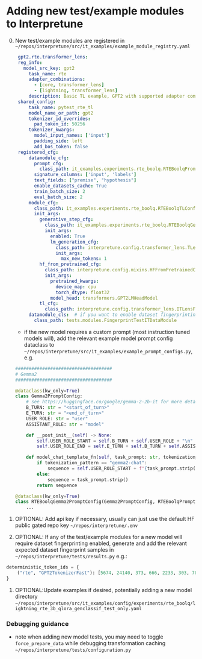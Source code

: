 # Adding new test/example modules to Interpretune

0. New test/example modules are registered in
   `~/repos/interpretune/src/it_examples/example_module_registry.yaml`

   ```yaml
    gpt2.rte.transformer_lens:
    reg_info:
      model_src_key: gpt2
        task_name: rte
        adapter_combinations:
          - [core, transformer_lens]
          - [lightning, transformer_lens]
        description: Basic TL example, GPT2 with supported adapter compositions
    shared_config:
        task_name: pytest_rte_tl
        model_name_or_path: gpt2
        tokenizer_id_overrides:
          pad_token_id: 50256
        tokenizer_kwargs:
          model_input_names: ['input']
          padding_side: left
          add_bos_token: false
    registered_cfg:
        datamodule_cfg:
          prompt_cfg:
            class_path: it_examples.experiments.rte_boolq.RTEBoolqPromptConfig
          signature_columns: ['input', 'labels']
          text_fields: ["premise", "hypothesis"]
          enable_datasets_cache: True
          train_batch_size: 2
          eval_batch_size: 2
        module_cfg:
          class_path: it_examples.experiments.rte_boolq.RTEBoolqTLConfig
          init_args:
            generative_step_cfg:
              class_path: it_examples.experiments.rte_boolq.RTEBoolqGenerativeClassificationConfig
              init_args:
                enabled: True
                lm_generation_cfg:
                  class_path: interpretune.config.transformer_lens.TLensGenerationConfig
                  init_args:
                    max_new_tokens: 1
            hf_from_pretrained_cfg:
              class_path: interpretune.config.mixins.HFFromPretrainedConfig
              init_args:
                pretrained_kwargs:
                  device_map: cpu
                  torch_dtype: float32
                model_head: transformers.GPT2LMHeadModel
            tl_cfg:
              class_path: interpretune.config.transformer_lens.ITLensFromPretrainedConfig
        datamodule_cls:  # if you want to enable dataset fingerprinting, override the base test datamodule as follows:
          class_path: tests.modules.FingerprintTestITDataModule
   ```

   - if the new model requires a custom prompt (most instruction tuned models will), add the relevant example model
     prompt config dataclass to `~/repos/interpretune/src/it_examples/example_prompt_configs.py`, e.g.

   ```python
   ####################################
   # Gemma2
   ####################################

   @dataclass(kw_only=True)
   class Gemma2PromptConfig:
       # see https://huggingface.co/google/gemma-2-2b-it for more details
       B_TURN: str = "<start_of_turn>"
       E_TURN: str = "<end_of_turn>"
       USER_ROLE: str = "user"
       ASSISTANT_ROLE: str = "model"

       def __post_init__(self) -> None:
           self.USER_ROLE_START = self.B_TURN + self.USER_ROLE + "\n"
           self.USER_ROLE_END = self.E_TURN + self.B_TURN + self.ASSISTANT_ROLE + "\n"

       def model_chat_template_fn(self, task_prompt: str, tokenization_pattern: Optional[str] = None) -> str:
           if tokenization_pattern == "gemma2-chat":
               sequence = self.USER_ROLE_START + f"{task_prompt.strip()} {self.USER_ROLE_END}"
           else:
               sequence = task_prompt.strip()
           return sequence

   @dataclass(kw_only=True)
   class RTEBoolqGemma2PromptConfig(Gemma2PromptConfig, RTEBoolqPromptConfig):
       ...
   ```

1. OPTIONAL: Add api key if necessary, usually can just use the default HF public gated repo key
   `~/repos/interpretune/.env`

1. OPTIONAL: If any of the test/example modules for a new model will require dataset fingerprinting enabled, generate
   and add the relevant expected dataset fingerprint samples in `~/repos/interpretune/tests/results.py` e.g.:

```python
deterministic_token_ids = {
    ("rte", "GPT2TokenizerFast"): [5674, 24140, 373, 666, 2233, 303, 783, 783, 2055, 319, 373, 910, 17074, 284, 6108]
}
```

1. OPTIONAL:Update examples if desired, potentially adding a new model directory
   `~/repos/interpretune/src/it_examples/config/experiments/rte_boolq/lightning_rte_3b_qlora_genclassif_test_only.yaml`

### Debugging guidance

- note when adding new model tests, you may need to toggle `force_prepare_data` while debugging transformation caching
  `~/repos/interpretune/tests/configuration.py`
